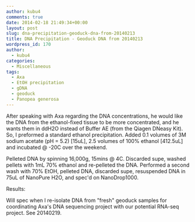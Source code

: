 ```yaml
---
author: kubu4
comments: true
date: 2014-02-18 21:49:34+00:00
layout: post
slug: dna-precipitation-geoduck-dna-from-20140213
title: DNA Precipitation - Geoduck DNA from 20140213
wordpress_id: 170
author:
  - kubu4
categories:
  - Miscellaneous
tags:
  - Axa
  - EtOH precipitation
  - gDNA
  - geoduck
  - Panopea generosa
---
```


After speaking with Axa regarding the DNA concentrations, he would like the DNA from the ethanol-fixed tissue to be more concentrated, and he wants them in ddH2O instead of Buffer AE (from the Qiagen DNeasy Kit). So, I preformed a standard ethanol precipitation. Added 0.1 volumes of 3M sodium acetate (pH = 5.2) [15uL], 2.5 volumes of 100% ethanol [412.5uL] and incubated @ -20C over the weekend.

Pelleted DNA by spinning 16,000g, 15mins @ 4C. Discarded supe, washed pellets with 1mL 70% ethanol and re-pelleted the DNA. Performed a second wash with 70% EtOH, pelleted DNA, discarded supe, resuspended DNA in 75uL of NanoPure H2O, and spec'd on NanoDrop1000.

Results:

Will spec when I re-isolate DNA from "fresh" geoduck samples for coordinating Axa's DNA sequencing project with our potential RNA-seq project. See 20140219.
